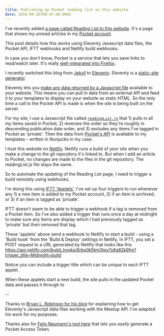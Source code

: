```yaml
---
title: Publishing my Pocket reading list on this website
date: 2019-04-25T09:47:49.960Z
---
```

I've recently added [a page called Reading List to this website](/reading-list). It's a page that shows my unread articles in my [Pocket account](http://getpocket.com/).

This post details how this works using Eleventy Javascript data files, the Pocket API, IFTT webhooks and Netlify build webhooks.

In case you don't know, Pocket is a service that lets you save links to read/watch later. It's really [well-integrated into Firefox](https://support.mozilla.org/en-US/kb/save-web-pages-later-pocket-firefox).

I recently switched this blog from [Jekyll](https://jekyllrb.com) to [Eleventy](https://www.11ty.io). Eleventy is a [static-site generator](https://indieweb.org/static_site_generator).

Eleventy lets you [make any data returned by a Javascript file](https://www.11ty.io/docs/data-js/) available to your website. This means you can pull in data from an external API and feed it to your templates to display on your website as static HTML. So the only time a call to the Pocket API is made is when the site is being built on the server.


For my site, I use a Javascript file called [`readingList.js`](https://github.com/edjw/edjw-blog/blob/master/_data/readingList.js) that 1) pulls in all my items saved in Pocket, 2) reverses the order so they're roughly in descending publication date order, and 3) excludes any items I've tagged in Pocket as 'private'. Then the data from [Pocket's API](https://getpocket.com/developer/docs/v3/retrieve) is available to my templates – written in Nunjucks in my case.

I host this website on [Netlify](https://www.netlify.com). Netlify runs a build of your site when you make a change to the git repository it's linked to. But when I add an article to Pocket, no changes are made to the files in the git repository. The readingList.js file stays the same.

So to automate the updating of the Reading List page, I need to trigger a build remotely using webhooks.

I'm doing this using [IFTT 'Applets'](https://ifttt.com). I've set up four triggers to run whenever any 1) a new item is added to my Pocket account, 2) if an item is archived, or 3) if an item is tagged as 'private'.

IFTT doesn't seem to be able to trigger a webhook if a tag is removed from a Pocket item. So I've also added a trigger that runs once a day at midnight to make sure any items are display which I had previously tagged as 'private' but then removed that tag.

These 'applets' above send a webhook to Netlify to start a build - using a 'Build hook' from the 'Build & Deploy' settings in Netlify. In IFTT, you set a POST request to a URL generated by Netlify that looks like this https://api.netlify.com/build_hooks/6rbs0k5tmi3ipx7s8g82k9fm?trigger_title=Midnight+build

Notice you can include a trigger title which can be unique to each IFTT applet.

When these applets start a new build, the site pulls in the updated Pocket data and passes it through to 

--

Thanks to [Bryan L. Robinson for his blog](https://bryanlrobinson.com/blog/2019/04/02/using-eleventys-javascript-data-files) for explaining how to get Eleventy's Javascript data files working with the Meetup API. I've adapted his work for my purposes.

Thanks also for [Felix Neumann's tool here](https://reader.fxneumann.de/plugins/oneclickpocket/auth.php) that lets you easily generate a Pocket Access Token.

